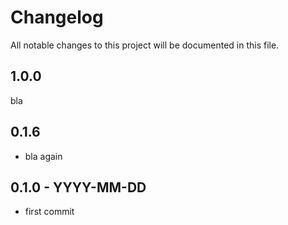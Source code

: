 # Changelog
All notable changes to this project will be documented in this file.

## 1.0.0
bla

## 0.1.6
- bla again

## 0.1.0 - YYYY-MM-DD
- first commit